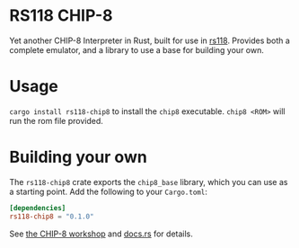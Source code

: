 # RS118 CHIP-8

Yet another CHIP-8 Interpreter in Rust, built for use in [rs118](https://rs118.uwcs.co.uk). Provides both a complete emulator, and a library to use a base for building your own.

# Usage

`cargo install rs118-chip8` to install the `chip8` executable. `chip8 <ROM>` will run the rom file provided.

# Building your own

The `rs118-chip8` crate exports the `chip8_base` library, which you can use as a starting point. Add the following to your `Cargo.toml`:

```toml
[dependencies]
rs118-chip8 = "0.1.0"
```

See [the CHIP-8 workshop](https://rs118.uwcs.co.uk/chip8.html) and [docs.rs](https://docs.rs/rs118-chip8/latest/chip8_base/) for details.

